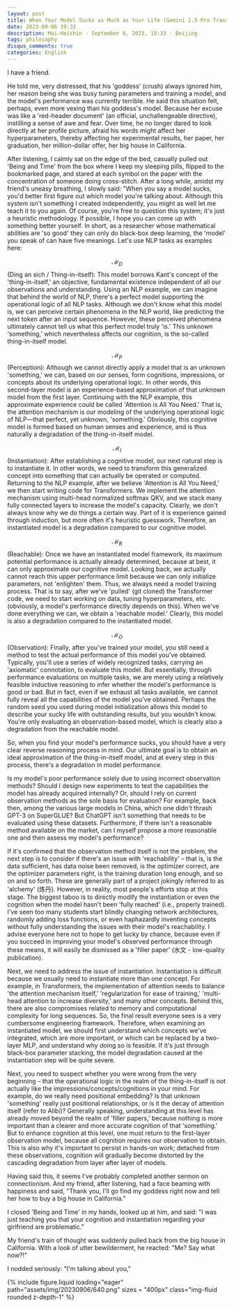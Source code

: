 ```yaml
---
layout: post
title: When Your Model Sucks as Much as Your Life (Gemini 2.5 Pro Translated Version)
date: 2023-09-06 19:33
description: Mai-Haishin · September 6, 2023, 19:33 · Beijing
tags: philosophy
disqus_comments: true
categories: English
---
```


I have a friend.

He told me, very distressed, that his 'goddess' (crush) always ignored him, her reason being she was busy tuning parameters and training a model, and the model's performance was currently terrible. He said this situation felt, perhaps, even more vexing than his goddess's model. Because her excuse was like a 'red-header document' (an official, unchallengeable directive), instilling a sense of awe and fear. Over time, he no longer dared to look directly at her profile picture, afraid his words might affect her hyperparameters, thereby affecting her experimental results, her paper, her graduation, her million-dollar offer, her big house in California.

After listening, I calmly sat on the edge of the bed, casually pulled out 'Being and Time' from the box where I keep my sleeping pills, flipped to the bookmarked page, and stared at each symbol on the paper with the concentration of someone doing cross-stitch. After a long while, amidst my friend's uneasy breathing, I slowly said: "When you say a model sucks, you'd better first figure out which model you're talking about. Although this system isn't something I created independently, you might as well let me teach it to you again. Of course, you're free to question this system; it's just a heuristic methodology. If possible, I hope you can come up with something better yourself. In short, as a researcher whose mathematical abilities are 'so good' they can only do black-box deep learning, the 'model' you speak of can have five meanings. Let's use NLP tasks as examples here:

$$ \mathcal{M}_D $$ (Ding an sich / Thing-in-itself): This model borrows Kant's concept of the 'thing-in-itself,' an objective, fundamental existence independent of all our observations and understanding. Using an NLP example, we can imagine that behind the world of NLP, there's a perfect model supporting the operational logic of all NLP tasks. Although we don't know what this model is, we can perceive certain phenomena in the NLP world, like predicting the next token after an input sequence. However, these perceived phenomena ultimately cannot tell us what this perfect model truly 'is.' This unknown 'something,' which nevertheless affects our cognition, is the so-called thing-in-itself model.

$$ \mathcal{M}_P $$ (Perception): Although we cannot directly apply a model that is an unknown 'something,' we can, based on our senses, form cognitions, impressions, or concepts about its underlying operational logic. In other words, this second-layer model is an experience-based approximation of that unknown model from the first layer. Continuing with the NLP example, this approximate experience could be called 'Attention is All You Need.' That is, the attention mechanism is our modeling of the underlying operational logic of NLP—that perfect, yet unknown, 'something.' Obviously, this cognitive model is formed based on human senses and experience, and is thus naturally a degradation of the thing-in-itself model.

$$ \mathcal{M}_I $$ (Instantiation): After establishing a cognitive model, our next natural step is to instantiate it. In other words, we need to transform this generalized concept into something that can actually be operated or computed. Returning to the NLP example, after we believe 'Attention is All You Need,' we then start writing code for Transformers. We implement the attention mechanism using multi-head normalized softmax QKV, and we stack many fully connected layers to increase the model's capacity. Clearly, we don't always know why we do things a certain way. Part of it is experience gained through induction, but more often it's heuristic guesswork. Therefore, an instantiated model is a degradation compared to our cognitive model.

$$ \mathcal{M}_R $$ (Reachable): Once we have an instantiated model framework, its maximum potential performance is actually already determined, because at best, it can only approximate our cognitive model. Looking back, we actually cannot reach this upper performance limit because we can only initialize parameters, not 'enlighten' them. Thus, we always need a model training process. That is to say, after we've 'pulled' (git cloned) the Transformer code, we need to start working on data, tuning hyperparameters, etc. (obviously, a model's performance directly depends on this). When we've done everything we can, we obtain a 'reachable model.' Clearly, this model is also a degradation compared to the instantiated model.

$$ \mathcal{M}_O $$ (Observation): Finally, after you've trained your model, you still need a method to test the actual performance of this model you've obtained. Typically, you'll use a series of widely recognized tasks, carrying an 'axiomatic' connotation, to evaluate this model. But essentially, through performance evaluations on multiple tasks, we are merely using a relatively feasible inductive reasoning to infer whether the model's performance is good or bad. But in fact, even if we exhaust all tasks available, we cannot fully reveal all the capabilities of the model you've obtained. Perhaps the random seed you used during model initialization allows this model to describe your sucky life with outstanding results, but you wouldn't know. You're only evaluating an observation-based model, which is clearly also a degradation from the reachable model.

So, when you find your model's performance sucks, you should have a very clear reverse reasoning process in mind. Our ultimate goal is to obtain an ideal approximation of the thing-in-itself model, and at every step in this process, there's a degradation in model performance.

Is my model's poor performance solely due to using incorrect observation methods? Should I design new experiments to test the capabilities the model has already acquired internally? Or, should I rely on current observation methods as the sole basis for evaluation? For example, back then, among the various large models in China, which one didn't thrash GPT-3 on SuperGLUE? But ChatGPT isn't something that needs to be evaluated using these datasets. Furthermore, if there isn't a reasonable method available on the market, can I myself propose a more reasonable one and then assess my model's performance?

If it's confirmed that the observation method itself is not the problem, the next step is to consider if there's an issue with 'reachability' – that is, is the data sufficient, has data noise been removed, is the optimizer correct, are the optimizer parameters right, is the training duration long enough, and so on and so forth. These are generally part of a project jokingly referred to as 'alchemy' (炼丹). However, in reality, most people's efforts stop at this stage. The biggest taboo is to directly modify the instantiation or even the cognition when the model hasn't been 'fully reached' (i.e., properly trained). I've seen too many students start blindly changing network architectures, randomly adding loss functions, or even haphazardly inventing concepts without fully understanding the issues with their model's reachability. I advise everyone here not to hope to get lucky by chance, because even if you succeed in improving your model's observed performance through these means, it will easily be dismissed as a 'filler paper' (水文 - low-quality publication).

Next, we need to address the issue of instantiation. Instantiation is difficult because we usually need to instantiate more than one concept. For example, in Transformers, the implementation of attention needs to balance 'the attention mechanism itself,' 'regularization for ease of training,' 'multi-head attention to increase diversity,' and many other concepts. Behind this, there are also compromises related to memory and computational complexity for long sequences. So, the final result everyone sees is a very cumbersome engineering framework. Therefore, when examining an instantiated model, we should first understand which concepts we've integrated, which are more important, or which can be replaced by a two-layer MLP, and understand why doing so is feasible. If it's just through black-box parameter stacking, the model degradation caused at the instantiation step will be quite severe.

Next, you need to suspect whether you were wrong from the very beginning – that the operational logic in the realm of the thing-in-itself is not actually like the impressions/concepts/cognitions in your mind. For example, do we really need positional embedding? Is that unknown 'something' really just positional relationships, or is it the decay of attention itself (refer to Alibi)? Generally speaking, understanding at this level has already moved beyond the realm of 'filler papers,' because nothing is more important than a clearer and more accurate cognition of that 'something.' But to enhance cognition at this level, one must return to the first-layer observation model, because all cognition requires our observation to obtain. This is also why it's important to persist in hands-on work; detached from these observations, cognition will gradually become distorted by the cascading degradation from layer after layer of models.

Having said this, it seems I've probably completed another sermon on connectionism. And my friend, after listening, had a face beaming with happiness and said, "Thank you, I'll go find my goddess right now and tell her how to buy a big house in California."

I closed 'Being and Time' in my hands, looked up at him, and said: "I was just teaching you that your cognition and instantiation regarding your girlfriend are problematic."

My friend's train of thought was suddenly pulled back from the big house in California. With a look of utter bewilderment, he reacted: "Me? Say what now?!"

I nodded seriously: "I'm talking about you,"

{% include figure.liquid loading="eager" path="assets/img/20230906/640.png" sizes = "400px" class="img-fluid rounded z-depth-1" %}